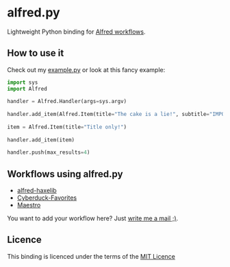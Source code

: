 alfred.py
==========

Lightweight Python binding for [Alfred workflows](http://alfredapp.com).

How to use it
-------------

Check out my [example.py](example.py) or look at this fancy example:

```python
import sys
import Alfred
	
handler = Alfred.Handler(args=sys.argv)
	
handler.add_item(Alfred.Item(title="The cake is a lie!", subtitle="IMPORTANT: This item may contain a Portal spoiler! :P" icon="cake.png", uid="cake_is_a_lie", arg="CAKE_LIE"))
	
item = Alfred.Item(title="Title only!")
	
handler.add_item(item)
	
handler.push(max_results=4)
```

Workflows using alfred.py
--------------------------

* [alfred-haxelib](https://github.com/Kasoki/alfred-haxelib)
* [Cyberduck-Favorites](https://github.com/Kasoki/Cyberduck-Favorites)
* [Maestro](https://github.com/Kasoki/Maestro)

You want to add your workflow here? Just [write me a mail ;)](mailto:ikasoki@gmail.com).

Licence
--------

This binding is licenced under the terms of the [MIT Licence](http://opensource.org/licenses/MIT)
